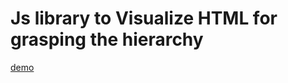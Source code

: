 # Js library to Visualize HTML for grasping the hierarchy

[demo](http://kazumatojo.github.io/app.visualizeHTML/)
